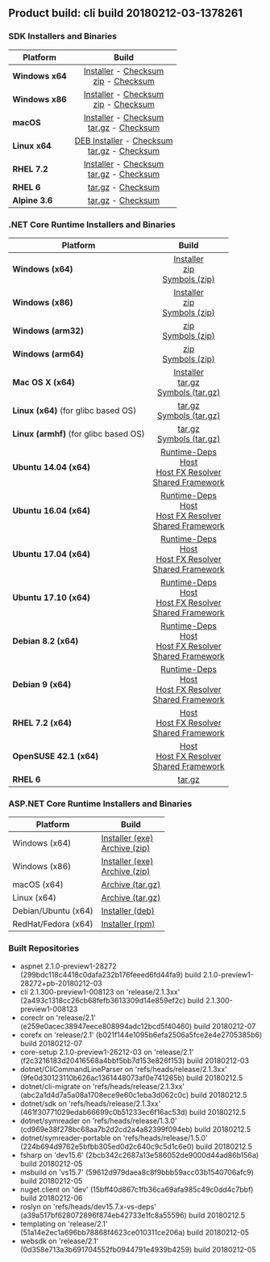 ## Product build: cli build 20180212-03-1378261

### SDK Installers and Binaries

| Platform | Build |
| -------- | :-------------------------------------: |
| **Windows x64** | [Installer][sdk-win-x64-installer] - [Checksum][sdk-win-x64-installer-checksum]<br>[zip][sdk-win-x64-zip] - [Checksum][sdk-win-x64-zip-checksum] |
| **Windows x86** | [Installer][sdk-win-x86-installer] - [Checksum][sdk-win-x86-installer-checksum]<br>[zip][sdk-win-x86-zip] - [Checksum][sdk-win-x86-zip-checksum] |
| **macOS**       | [Installer][sdk-osx-installer] - [Checksum][sdk-osx-installer-checksum]<br>[tar.gz][sdk-osx-targz] - [Checksum][sdk-osx-targz-checksum] |
| **Linux x64**   | [DEB Installer][sdk-linux-DEB-installer] - [Checksum][sdk-linux-DEB-installer-checksum]<br>[tar.gz][sdk-linux-targz] - [Checksum][sdk-linux-targz-checksum] |
| **RHEL 7.2**    | [Installer][sdk-rhel-7-installer] - [Checksum][sdk-rhel-7-installer-checksum]<br>[tar.gz][sdk-linux-targz] - [Checksum][sdk-linux-targz-checksum] |
| **RHEL 6**      | [tar.gz][sdk-rhel-6-targz] - [Checksum][sdk-rhel-6-targz-checksum] |
| **Alpine 3.6**  | [tar.gz][sdk-alpine-3.6-targz] - [Checksum][sdk-alpine-3.6-targz-checksum] |

[sdk-win-x64-installer]: https://dotnetfeed.blob.core.windows.net/orchestrated-release-2-1/20180212-03/final/assets/Sdk/2.1.300-preview1-008123/dotnet-sdk-2.1.300-preview1-008123-win-x64.exe
[sdk-win-x64-installer-checksum]: https://dotnetfeed.blob.core.windows.net/orchestrated-release-2-1/20180212-03/final/assets/Sdk/2.1.300-preview1-008123/dotnet-sdk-2.1.300-preview1-008123-win-x64.exe.sha
[sdk-win-x64-zip]: https://dotnetfeed.blob.core.windows.net/orchestrated-release-2-1/20180212-03/final/assets/Sdk/2.1.300-preview1-008123/dotnet-sdk-2.1.300-preview1-008123-win-x64.zip
[sdk-win-x64-zip-checksum]: https://dotnetfeed.blob.core.windows.net/orchestrated-release-2-1/20180212-03/final/assets/Sdk/2.1.300-preview1-008123/dotnet-sdk-2.1.300-preview1-008123-win-x64.zip.sha

[sdk-win-x86-installer]: https://dotnetfeed.blob.core.windows.net/orchestrated-release-2-1/20180212-03/final/assets/Sdk/2.1.300-preview1-008123/dotnet-sdk-2.1.300-preview1-008123-win-x86.exe
[sdk-win-x86-installer-checksum]: https://dotnetfeed.blob.core.windows.net/orchestrated-release-2-1/20180212-03/final/assets/Sdk/2.1.300-preview1-008123/dotnet-sdk-2.1.300-preview1-008123-win-x86.exe.sha
[sdk-win-x86-zip]: https://dotnetfeed.blob.core.windows.net/orchestrated-release-2-1/20180212-03/final/assets/Sdk/2.1.300-preview1-008123/dotnet-sdk-2.1.300-preview1-008123-win-x86.zip
[sdk-win-x86-zip-checksum]: https://dotnetfeed.blob.core.windows.net/orchestrated-release-2-1/20180212-03/final/assets/Sdk/2.1.300-preview1-008123/dotnet-sdk-2.1.300-preview1-008123-win-x86.zip.sha

[sdk-osx-installer]: https://dotnetfeed.blob.core.windows.net/orchestrated-release-2-1/20180212-03/final/assets/Sdk/2.1.300-preview1-008123/dotnet-sdk-2.1.300-preview1-008123-osx-x64.pkg
[sdk-osx-installer-checksum]: https://dotnetfeed.blob.core.windows.net/orchestrated-release-2-1/20180212-03/final/assets/Sdk/2.1.300-preview1-008123/dotnet-sdk-2.1.300-preview1-008123-osx-x64.pkg.sha
[sdk-osx-targz]: https://dotnetfeed.blob.core.windows.net/orchestrated-release-2-1/20180212-03/final/assets/Sdk/2.1.300-preview1-008123/dotnet-sdk-2.1.300-preview1-008123-osx-x64.tar.gz
[sdk-osx-targz-checksum]: https://dotnetfeed.blob.core.windows.net/orchestrated-release-2-1/20180212-03/final/assets/Sdk/2.1.300-preview1-008123/dotnet-sdk-2.1.300-preview1-008123-osx-x64.tar.gz.sha

[sdk-linux-targz]: https://dotnetfeed.blob.core.windows.net/orchestrated-release-2-1/20180212-03/final/assets/Sdk/2.1.300-preview1-008123/dotnet-sdk-2.1.300-preview1-008123-linux-x64.tar.gz
[sdk-linux-targz-checksum]: https://dotnetfeed.blob.core.windows.net/orchestrated-release-2-1/20180212-03/final/assets/Sdk/2.1.300-preview1-008123/dotnet-sdk-2.1.300-preview1-008123-linux-x64.tar.gz.sha

[sdk-linux-DEB-installer]: https://dotnetfeed.blob.core.windows.net/orchestrated-release-2-1/20180212-03/final/assets/Sdk/2.1.300-preview1-008123/dotnet-sdk-2.1.300-preview1-008123-x64.deb
[sdk-linux-DEB-installer-checksum]: https://dotnetfeed.blob.core.windows.net/orchestrated-release-2-1/20180212-03/final/assets/Sdk/2.1.300-preview1-008123/dotnet-sdk-2.1.300-preview1-008123-x64.deb.sha

[sdk-rhel-7-installer]: https://dotnetfeed.blob.core.windows.net/orchestrated-release-2-1/20180212-03/final/assets/Sdk/2.1.300-preview1-008123/dotnet-sdk-2.1.300-preview1-008123-rhel-x64.rpm
[sdk-rhel-7-installer-checksum]: https://dotnetfeed.blob.core.windows.net/orchestrated-release-2-1/20180212-03/final/assets/Sdk/2.1.300-preview1-008123/dotnet-sdk-2.1.300-preview1-008123-rhel-x64.rpm.sha

[sdk-rhel-6-targz]: https://dotnetfeed.blob.core.windows.net/orchestrated-release-2-1/20180212-03/final/assets/Sdk/2.1.300-preview1-008123/dotnet-sdk-2.1.300-preview1-008123-rhel.6-x64.tar.gz
[sdk-rhel-6-targz-checksum]: https://dotnetfeed.blob.core.windows.net/orchestrated-release-2-1/20180212-03/final/assets/Sdk/2.1.300-preview1-008123/dotnet-sdk-2.1.300-preview1-008123-rhel.6-x64.tar.gz.sha

[sdk-alpine-3.6-targz]: https://dotnetfeed.blob.core.windows.net/orchestrated-release-2-1/20180212-03/final/assets/Sdk/2.1.300-preview1-008123/dotnet-sdk-2.1.300-preview1-008123-alpine.3.6-x64.tar.gz
[sdk-alpine-3.6-targz-checksum]: https://dotnetfeed.blob.core.windows.net/orchestrated-release-2-1/20180212-03/final/assets/Sdk/2.1.300-preview1-008123/dotnet-sdk-2.1.300-preview1-008123-alpine.3.6-x64.tar.gz.sha


### .NET Core Runtime Installers and Binaries

| Platform | Build |
|---------|:----------:|
| **Windows (x64)**                      | [Installer][win-x64-installer] <br>[zip][win-x64-zip] <br>[Symbols (zip)][win-x64-symbols-zip] |
| **Windows (x86)**                      | [Installer][win-x86-installer] <br>[zip][win-x86-zip] <br>[Symbols (zip)][win-x86-symbols-zip] |
| **Windows (arm32)**                    | [zip][win-arm-zip] <br>[Symbols (zip)][win-arm-symbols-zip] |
| **Windows (arm64)**                    | [zip][win-arm64-zip] <br>[Symbols (zip)][win-arm64-symbols-zip] |
| **Mac OS X (x64)**                     | [Installer][osx-installer] <br>[tar.gz][osx-targz] <br>[Symbols (tar.gz)][osx-symbols-targz] |
| **Linux (x64)** (for glibc based OS)   | [tar.gz][linux-x64-targz] <br>[Symbols (tar.gz)][linux-x64-symbols-targz] |
| **Linux (armhf)** (for glibc based OS) | [tar.gz][linux-arm-targz] <br>[Symbols (tar.gz)][linux-arm-symbols-targz] |
| **Ubuntu 14.04 (x64)**                 | [Runtime-Deps][ubuntu-14.04-runtime-deps] <br>[Host][deb-package-host] <br>[Host FX Resolver][deb-package-hostfxr] <br>[Shared Framework][deb-package-sharedfx] <br> |
| **Ubuntu 16.04 (x64)**                 | [Runtime-Deps][ubuntu-16.04-runtime-deps] <br>[Host][deb-package-host] <br>[Host FX Resolver][deb-package-hostfxr] <br>[Shared Framework][deb-package-sharedfx] <br> |
| **Ubuntu 17.04 (x64)**                 | [Runtime-Deps][ubuntu-17.04-runtime-deps] <br>[Host][deb-package-host] <br>[Host FX Resolver][deb-package-hostfxr] <br>[Shared Framework][deb-package-sharedfx] <br> |
| **Ubuntu 17.10 (x64)**                 | [Runtime-Deps][ubuntu-17.10-runtime-deps] <br>[Host][deb-package-host] <br>[Host FX Resolver][deb-package-hostfxr] <br>[Shared Framework][deb-package-sharedfx] <br> |
| **Debian 8.2 (x64)**                   | [Runtime-Deps][debian-8.2-runtime-deps] <br>[Host][deb-package-host] <br>[Host FX Resolver][deb-package-hostfxr] <br>[Shared Framework][deb-package-sharedfx] <br> |
| **Debian 9 (x64)**                     | [Runtime-Deps][debian-9-runtime-deps] <br>[Host][deb-package-host] <br>[Host FX Resolver][deb-package-hostfxr] <br>[Shared Framework][deb-package-sharedfx] <br> |
| **RHEL 7.2 (x64)**                     | [Host][rhel7-host] <br>[Host FX Resolver][rhel7-hostfxr] <br>[Shared Framework][rhel7-sharedfx] <br> |
| **OpenSUSE 42.1 (x64)**                | [Host][OpenSUSE-42-host] <br>[Host FX Resolver][OpenSUSE-42-hostfxr] <br>[Shared Framework][OpenSUSE-42-sharedfx] <br> |
| **RHEL 6**                             | [tar.gz][rhel-6-targz] |

[win-x64-installer]: https://dotnetfeed.blob.core.windows.net/orchestrated-release-2-1/20180212-03/final/assets/Runtime/2.1.0-preview1-26212-03/dotnet-runtime-2.1.0-preview1-26212-03-win-x64.exe
[win-x64-installer-checksum]: https://dotnetfeed.blob.core.windows.net/orchestrated-release-2-1/20180212-03/final/assets/Runtime/2.1.0-preview1-26212-03/dotnet-runtime-2.1.0-preview1-26212-03-win-x64.exe.sha512
[win-x64-zip]: https://dotnetfeed.blob.core.windows.net/orchestrated-release-2-1/20180212-03/final/assets/Runtime/2.1.0-preview1-26212-03/dotnet-runtime-2.1.0-preview1-26212-03-win-x64.zip
[win-x64-zip-checksum]: https://dotnetfeed.blob.core.windows.net/orchestrated-release-2-1/20180212-03/final/assets/Runtime/2.1.0-preview1-26212-03/dotnet-runtime-2.1.0-preview1-26212-03-win-x64.zip.sha512
[win-x64-symbols-zip]: https://dotnetfeed.blob.core.windows.net/orchestrated-release-2-1/20180212-03/final/assets/Runtime/2.1.0-preview1-26212-03/dotnet-runtime-symbols-2.1.0-preview1-26212-03-win-x64.zip

[win-x86-installer]: https://dotnetfeed.blob.core.windows.net/orchestrated-release-2-1/20180212-03/final/assets/Runtime/2.1.0-preview1-26212-03/dotnet-runtime-2.1.0-preview1-26212-03-win-x86.exe
[win-x86-installer-checksum]: https://dotnetfeed.blob.core.windows.net/orchestrated-release-2-1/20180212-03/final/assets/Runtime/2.1.0-preview1-26212-03/dotnet-runtime-2.1.0-preview1-26212-03-win-x86.exe.sha512
[win-x86-zip]: https://dotnetfeed.blob.core.windows.net/orchestrated-release-2-1/20180212-03/final/assets/Runtime/2.1.0-preview1-26212-03/dotnet-runtime-2.1.0-preview1-26212-03-win-x86.zip
[win-x86-zip-checksum]: https://dotnetfeed.blob.core.windows.net/orchestrated-release-2-1/20180212-03/final/assets/Runtime/2.1.0-preview1-26212-03/dotnet-runtime-2.1.0-preview1-26212-03-win-x86.zip.sha512
[win-x86-symbols-zip]: https://dotnetfeed.blob.core.windows.net/orchestrated-release-2-1/20180212-03/final/assets/Runtime/2.1.0-preview1-26212-03/dotnet-runtime-symbols-2.1.0-preview1-26212-03-win-x86.zip

[win-arm-zip]: https://dotnetfeed.blob.core.windows.net/orchestrated-release-2-1/20180212-03/final/assets/Runtime/2.1.0-preview1-26212-03/dotnet-runtime-2.1.0-preview1-26212-03-win-arm.zip
[win-arm-zip-checksum]: https://dotnetfeed.blob.core.windows.net/orchestrated-release-2-1/20180212-03/final/assets/Runtime/2.1.0-preview1-26212-03/dotnet-runtime-2.1.0-preview1-26212-03-win-arm.zip.sha512
[win-arm-symbols-zip]: https://dotnetfeed.blob.core.windows.net/orchestrated-release-2-1/20180212-03/final/assets/Runtime/2.1.0-preview1-26212-03/dotnet-runtime-symbols-2.1.0-preview1-26212-03-win-arm.zip

[win-arm64-zip]: https://dotnetfeed.blob.core.windows.net/orchestrated-release-2-1/20180212-03/final/assets/Runtime/2.1.0-preview1-26212-03/dotnet-runtime-2.1.0-preview1-26212-03-win-arm64.zip
[win-arm64-zip-checksum]: https://dotnetfeed.blob.core.windows.net/orchestrated-release-2-1/20180212-03/final/assets/Runtime/2.1.0-preview1-26212-03/dotnet-runtime-2.1.0-preview1-26212-03-win-arm64.zip.sha512
[win-arm64-symbols-zip]: https://dotnetfeed.blob.core.windows.net/orchestrated-release-2-1/20180212-03/final/assets/Runtime/2.1.0-preview1-26212-03/dotnet-runtime-symbols-2.1.0-preview1-26212-03-win-arm64.zip

[osx-installer]: https://dotnetfeed.blob.core.windows.net/orchestrated-release-2-1/20180212-03/final/assets/Runtime/2.1.0-preview1-26212-03/dotnet-runtime-2.1.0-preview1-26212-03-osx-x64.pkg
[osx-installer-checksum]: https://dotnetfeed.blob.core.windows.net/orchestrated-release-2-1/20180212-03/final/assets/Runtime/2.1.0-preview1-26212-03/dotnet-runtime-2.1.0-preview1-26212-03-osx-x64.pkg.sha512
[osx-targz]: https://dotnetfeed.blob.core.windows.net/orchestrated-release-2-1/20180212-03/final/assets/Runtime/2.1.0-preview1-26212-03/dotnet-runtime-2.1.0-preview1-26212-03-osx-x64.tar.gz
[osx-targz-checksum]: https://dotnetfeed.blob.core.windows.net/orchestrated-release-2-1/20180212-03/final/assets/Runtime/2.1.0-preview1-26212-03/dotnet-runtime-2.1.0-preview1-26212-03-osx-x64.tar.gz.sha512
[osx-symbols-targz]: https://dotnetfeed.blob.core.windows.net/orchestrated-release-2-1/20180212-03/final/assets/Runtime/2.1.0-preview1-26212-03/dotnet-runtime-symbols-2.1.0-preview1-26212-03-osx-x64.tar.gz

[linux-x64-targz]: https://dotnetfeed.blob.core.windows.net/orchestrated-release-2-1/20180212-03/final/assets/Runtime/2.1.0-preview1-26212-03/dotnet-runtime-2.1.0-preview1-26212-03-linux-x64.tar.gz
[linux-x64-targz-checksum]: https://dotnetfeed.blob.core.windows.net/orchestrated-release-2-1/20180212-03/final/assets/Runtime/2.1.0-preview1-26212-03/dotnet-runtime-2.1.0-preview1-26212-03-linux-x64tar.gz.sha512
[linux-x64-symbols-targz]: https://dotnetfeed.blob.core.windows.net/orchestrated-release-2-1/20180212-03/final/assets/Runtime/2.1.0-preview1-26212-03/dotnet-runtime-symbols-2.1.0-preview1-26212-03-linux-x64.tar.gz
[linux-arm-targz]: https://dotnetfeed.blob.core.windows.net/orchestrated-release-2-1/20180212-03/final/assets/Runtime/2.1.0-preview1-26212-03/dotnet-runtime-2.1.0-preview1-26212-03-linux-arm.tar.gz
[linux-arm-targz-checksum]: https://dotnetfeed.blob.core.windows.net/orchestrated-release-2-1/20180212-03/final/assets/Runtime/2.1.0-preview1-26212-03/dotnet-runtime-2.1.0-preview1-26212-03-linux-arm.tar.gz.sha512
[linux-arm-symbols-targz]: https://dotnetfeed.blob.core.windows.net/orchestrated-release-2-1/20180212-03/final/assets/Runtime/2.1.0-preview1-26212-03/dotnet-runtime-symbols-2.1.0-preview1-26212-03-linux-arm.tar.gz

[ubuntu-14.04-runtime-deps]: https://dotnetfeed.blob.core.windows.net/orchestrated-release-2-1/20180212-03/final/assets/Runtime/2.1.0-preview1-26212-03/dotnet-runtime-deps-2.1.0-preview1-26212-03-ubuntu.14.04-x64.deb
[ubuntu-14.04-runtime-deps-checksum]: https://dotnetfeed.blob.core.windows.net/orchestrated-release-2-1/20180212-03/final/assets/Runtime/2.1.0-preview1-26212-03/dotnet-runtime-deps-2.1.0-preview1-26212-03-ubuntu.14.04-x64.deb.sha512

[ubuntu-16.04-runtime-deps]: https://dotnetfeed.blob.core.windows.net/orchestrated-release-2-1/20180212-03/final/assets/Runtime/2.1.0-preview1-26212-03/dotnet-runtime-deps-2.1.0-preview1-26212-03-ubuntu.16.04-x64.deb
[ubuntu-16.04-runtime-deps-checksum]: https://dotnetfeed.blob.core.windows.net/orchestrated-release-2-1/20180212-03/final/assets/Runtime/2.1.0-preview1-26212-03/dotnet-runtime-deps-2.1.0-preview1-26212-03-ubuntu.16.04-x64.deb.sha512

[ubuntu-17.04-runtime-deps]: https://dotnetfeed.blob.core.windows.net/orchestrated-release-2-1/20180212-03/final/assets/Runtime/2.1.0-preview1-26212-03/dotnet-runtime-deps-2.1.0-preview1-26212-03-ubuntu.17.04-x64.deb
[ubuntu-17.04-runtime-deps-checksum]: https://dotnetfeed.blob.core.windows.net/orchestrated-release-2-1/20180212-03/final/assets/Runtime/2.1.0-preview1-26212-03/dotnet-runtime-deps-2.1.0-preview1-26212-03-ubuntu.17.04-x64.deb.sha512

[ubuntu-17.10-runtime-deps]: https://dotnetfeed.blob.core.windows.net/orchestrated-release-2-1/20180212-03/final/assets/Runtime/2.1.0-preview1-26212-03/dotnet-runtime-deps-2.1.0-preview1-26212-03-ubuntu.17.10-x64.deb
[ubuntu-17.10-runtime-deps-checksum]: https://dotnetfeed.blob.core.windows.net/orchestrated-release-2-1/20180212-03/final/assets/Runtime/2.1.0-preview1-26212-03/dotnet-runtime-deps-2.1.0-preview1-26212-03-ubuntu.17.10-x64.deb.sha512

[debian-8.2-runtime-deps]: https://dotnetfeed.blob.core.windows.net/orchestrated-release-2-1/20180212-03/final/assets/Runtime/2.1.0-preview1-26212-03/dotnet-runtime-deps-2.1.0-preview1-26212-03-debian.8-x64.deb
[debian-8.2-runtime-deps-checksum]: https://dotnetfeed.blob.core.windows.net/orchestrated-release-2-1/20180212-03/final/assets/Runtime/2.1.0-preview1-26212-03/dotnet-runtime-deps-2.1.0-preview1-26212-03-debian.8-x64.deb.sha512

[debian-9-runtime-deps]: https://dotnetfeed.blob.core.windows.net/orchestrated-release-2-1/20180212-03/final/assets/Runtime/2.1.0-preview1-26212-03/dotnet-runtime-deps-2.1.0-preview1-26212-03-debian.9-x64.deb
[debian-9-runtime-deps-checksum]: https://dotnetfeed.blob.core.windows.net/orchestrated-release-2-1/20180212-03/final/assets/Runtime/2.1.0-preview1-26212-03/dotnet-runtime-deps-2.1.0-preview1-26212-03-debian.9-x64.deb.sha512

[deb-package-host]: https://dotnetfeed.blob.core.windows.net/orchestrated-release-2-1/20180212-03/final/assets/Runtime/2.1.0-preview1-26212-03/dotnet-host-2.1.0-preview1-26212-03-x64.deb
[deb-package-host-checksum]: https://dotnetfeed.blob.core.windows.net/orchestrated-release-2-1/20180212-03/final/assets/Runtime/2.1.0-preview1-26212-03/dotnet-host-2.1.0-preview1-26212-03-x64.deb.sha512
[deb-package-hostfxr]: https://dotnetfeed.blob.core.windows.net/orchestrated-release-2-1/20180212-03/final/assets/Runtime/2.1.0-preview1-26212-03/dotnet-hostfxr-2.1.0-preview1-26212-03-x64.deb
[deb-package-hostfxr-checksum]:https://dotnetfeed.blob.core.windows.net/orchestrated-release-2-1/20180212-03/final/assets/Runtime/2.1.0-preview1-26212-03/dotnet-hostfxr-2.1.0-preview1-26212-03-x64.deb.sha512
[deb-package-sharedfx]: https://dotnetfeed.blob.core.windows.net/orchestrated-release-2-1/20180212-03/final/assets/Runtime/2.1.0-preview1-26212-03/dotnet-runtime-2.1.0-preview1-26212-03-x64.deb
[deb-package-sharedfx-checksum]: https://dotnetfeed.blob.core.windows.net/orchestrated-release-2-1/20180212-03/final/assets/Runtime/2.1.0-preview1-26212-03/dotnet-runtime-2.1.0-preview1-26212-03-x64.deb.sha512

[rhel7-host]: https://dotnetfeed.blob.core.windows.net/orchestrated-release-2-1/20180212-03/final/assets/Runtime/2.1.0-preview1-26212-03/dotnet-host-2.1.0-preview1-26212-03-rhel.7-x64.rpm
[rhel7-host-checksum]: https://dotnetfeed.blob.core.windows.net/orchestrated-release-2-1/20180212-03/final/assets/Runtime/2.1.0-preview1-26212-03/dotnet-host-2.1.0-preview1-26212-03-rhel.7-x64.rpm.sha512
[rhel7-hostfxr]: https://dotnetfeed.blob.core.windows.net/orchestrated-release-2-1/20180212-03/final/assets/Runtime/2.1.0-preview1-26212-03/dotnet-hostfxr-2.1.0-preview1-26212-03-rhel.7-x64.rpm
[rhel7-hostfxr-checksum]: https://dotnetfeed.blob.core.windows.net/orchestrated-release-2-1/20180212-03/final/assets/Runtime/2.1.0-preview1-26212-03/dotnet-hostfxr-2.1.0-preview1-26212-03-rhel.7-x64.rpm.sha512
[rhel7-sharedfx]: https://dotnetfeed.blob.core.windows.net/orchestrated-release-2-1/20180212-03/final/assets/Runtime/2.1.0-preview1-26212-03/dotnet-runtime-2.1.0-preview1-26212-03-rhel.7-x64.rpm
[rhel7-sharedfx-checksum]: https://dotnetfeed.blob.core.windows.net/orchestrated-release-2-1/20180212-03/final/assets/Runtime/2.1.0-preview1-26212-03/dotnet-runtime-2.1.0-preview1-26212-03-rhel.7-x64.rpm.sha512

[OpenSUSE-42-host]: https://dotnetfeed.blob.core.windows.net/orchestrated-release-2-1/20180212-03/final/assets/Runtime/2.1.0-preview1-26212-03/dotnet-host-2.1.0-preview1-26212-03-opensuse.42-x64.rpm
[OpenSUSE-42-host-checksum]: https://dotnetfeed.blob.core.windows.net/orchestrated-release-2-1/20180212-03/final/assets/Runtime/2.1.0-preview1-26212-03/dotnet-host-2.1.0-preview1-26212-03-opensuse.42-x64.rpm.sha512
[OpenSUSE-42-hostfxr]: https://dotnetfeed.blob.core.windows.net/orchestrated-release-2-1/20180212-03/final/assets/Runtime/2.1.0-preview1-26212-03/dotnet-hostfxr-2.1.0-preview1-26212-03-opensuse.42-x64.rpm
[OpenSUSE-42-hostfxr-checksum]: https://dotnetfeed.blob.core.windows.net/orchestrated-release-2-1/20180212-03/final/assets/Runtime/2.1.0-preview1-26212-03/dotnet-hostfxr-2.1.0-preview1-26212-03-opensuse.42-x64.rpm.sha512
[OpenSUSE-42-sharedfx]: https://dotnetfeed.blob.core.windows.net/orchestrated-release-2-1/20180212-03/final/assets/Runtime/2.1.0-preview1-26212-03/dotnet-runtime-2.1.0-preview1-26212-03-opensuse.42-x64.rpm
[OpenSUSE-42-sharedfx-checksum]: https://dotnetfeed.blob.core.windows.net/orchestrated-release-2-1/20180212-03/final/assets/Runtime/2.1.0-preview1-26212-03/dotnet-runtime-2.1.0-preview1-26212-03-opensuse.42-x64.rpm.sha512

[rhel-6-targz]: https://dotnetfeed.blob.core.windows.net/orchestrated-release-2-1/20180212-03/final/assets/Runtime/2.1.0-preview1-26212-03/dotnet-runtime-2.1.0-preview1-26212-03-rhel.6-x64.tar.gz


### ASP.NET Core Runtime Installers and Binaries

Platform              | Build
----------------------|---------------------
Windows (x64)         | [Installer (exe)][aspnetcore-win-x64-exe]<br>[Archive (zip)][aspnetcore-win-x64-zip]
Windows (x86)         | [Installer (exe)][aspnetcore-win-x86-exe]<br>[Archive (zip)][aspnetcore-win-x86-zip]
macOS (x64)           | [Archive (tar.gz)][aspnetcore-osx-x64-tar]
Linux (x64)           | [Archive (tar.gz)][aspnetcore-linux-x64-tar]
Debian/Ubuntu (x64)   | [Installer (deb)][aspnetcore-debian-x64-deb]
RedHat/Fedora (x64)   | [Installer (rpm)][aspnetcore-redhat-x64-rpm]

[aspnetcore-win-x64-zip]: https://dotnetfeed.blob.core.windows.net/orchestrated-release-2-1/20180212-03/final/assets/Runtime/2.1.0-preview1-28272/aspnetcore-runtime-2.1.0-preview1-28272-win-x64.zip
[aspnetcore-win-x64-exe]: https://dotnetfeed.blob.core.windows.net/orchestrated-release-2-1/20180212-03/final/assets/Runtime/2.1.0-preview1-28272/aspnetcore-runtime-2.1.0-preview1-28272-win-x64.exe
[aspnetcore-win-x86-zip]: https://dotnetfeed.blob.core.windows.net/orchestrated-release-2-1/20180212-03/final/assets/Runtime/2.1.0-preview1-28272/aspnetcore-runtime-2.1.0-preview1-28272-win-x86.zip
[aspnetcore-win-x86-exe]: https://dotnetfeed.blob.core.windows.net/orchestrated-release-2-1/20180212-03/final/assets/Runtime/2.1.0-preview1-28272/aspnetcore-runtime-2.1.0-preview1-28272-win-x86.exe
[aspnetcore-linux-x64-tar]: https://dotnetfeed.blob.core.windows.net/orchestrated-release-2-1/20180212-03/final/assets/Runtime/2.1.0-preview1-28272/aspnetcore-runtime-2.1.0-preview1-28272-linux-x64.tar.gz
[aspnetcore-osx-x64-tar]: https://dotnetfeed.blob.core.windows.net/orchestrated-release-2-1/20180212-03/final/assets/Runtime/2.1.0-preview1-28272/aspnetcore-runtime-2.1.0-preview1-28272-osx-x64.tar.gz
[aspnetcore-debian-x64-deb]: https://dotnetfeed.blob.core.windows.net/orchestrated-release-2-1/20180212-03/final/assets/Runtime/2.1.0-preview1-28272/aspnetcore-runtime-2.1.0-preview1-28272-x64.deb
[aspnetcore-redhat-x64-rpm]: https://dotnetfeed.blob.core.windows.net/orchestrated-release-2-1/20180212-03/final/assets/Runtime/2.1.0-preview1-28272/aspnetcore-runtime-2.1.0-preview1-28272-rhel.7-x64.rpm

### Built Repositories
 * aspnet 2.1.0-preview1-28272 (299bdc118c4418c0dafa232b176feeed6fd44fa9) build 2.1.0-preview1-28272+pb-20180212-03
 * cli 2.1.300-preview1-008123 on 'release/2.1.3xx' (2a493c1318cc26cb68fefb3613309d14e859ef2c) build 2.1.300-preview1-008123
 * coreclr on 'release/2.1' (e259e0acec38947eece808994adc12bcd5f40460) build 20180212-07
 * corefx on 'release/2.1' (b021f144e1095b6efa2506a5fce2e4e2705385b6) build 20180212-07
 * core-setup 2.1.0-preview1-26212-03 on 'release/2.1' (f2c3216183d20416568a4bbf5bb7d153e826f153) build 20180212-03
 * dotnet/CliCommandLineParser on 'refs/heads/release/2.1.3xx' (9fe0d30123110b626ac1361448073af0e741265b) build 20180212.5
 * dotnet/cli-migrate on 'refs/heads/release/2.1.3xx' (abc2a1d4d7a5a08a1708ece9e60c1eba3d062c0c) build 20180212.5
 * dotnet/sdk on 'refs/heads/release/2.1.3xx' (461f30771029edab66699c0b51233ec6f16ac53d) build 20180212.5
 * dotnet/symreader on 'refs/heads/release/1.3.0' (cd969e38f278bc68aa7b2d2cd2a4a82399f094eb) build 20180212.5
 * dotnet/symreader-portable on 'refs/heads/release/1.5.0' (224b694d9762e5bfbb305ed0d2c640c9c5d1c6e0) build 20180212.5
 * fsharp on 'dev15.6' (2bcb342c2687a13e586052de9000d44ad86b156a) build 20180212-05
 * msbuild on 'vs15.7' (59612d979daea8c8f9bbb59acc03b1540706afc9) build 20180212-05
 * nuget.client on 'dev' (15bff40d867c1fb36ca69afa985c49c0dd4c7bbf) build 20180212-06
 * roslyn on 'refs/heads/dev15.7.x-vs-deps' (a39a517bf628072896f874eb42733e1fc8a55596) build 20180212.5
 * templating on 'release/2.1' (51a14e2ec1a696bb78868f4623ce010311ce206a) build 20180212-05
 * websdk on 'release/2.1' (0d358e713a3b691704552fb0944791e4939b4259) build 20180212-05
